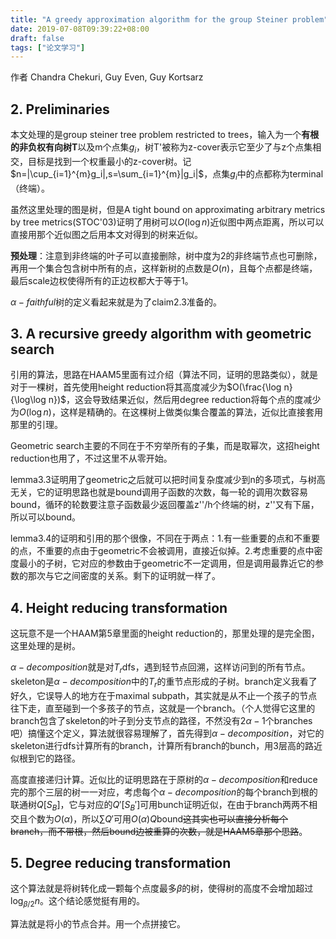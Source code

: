 ```yaml
---
title: "A greedy approximation algorithm for the group Steiner problem"
date: 2019-07-08T09:39:22+08:00
draft: false
tags: ["论文学习"]
---
```

作者 Chandra Chekuri, Guy Even, Guy Kortsarz

## 2. Preliminaries

本文处理的是group steiner tree problem restricted to trees，输入为一个**有根的非负权有向树T**以及m个点集$g_i$，树T'被称为z-cover表示它至少了与z个点集相交，目标是找到一个权重最小的z-cover树。记$n=|\cup_{i=1}^{m}g_i|,s=\sum_{i=1}^{m}|g_i|$，点集$g_i$中的点都称为terminal（终端）。

虽然这里处理的图是树，但是A tight bound on approximating arbitrary metrics by tree metrics(STOC'03)证明了用树可以$O(\log n)$近似图中两点距离，所以可以直接用那个近似图之后用本文对得到的树来近似。

**预处理**：注意到非终端的叶子可以直接删除，树中度为2的非终端节点也可删除，再用一个集合包含树中所有的点，这样新树的点数是$O(n)$，且每个点都是终端，最后scale边权使得所有的正边权都大于等于1。

$\alpha-faithful$树的定义看起来就是为了claim2.3准备的。

## 3. A recursive greedy algorithm with geometric search

引用的算法，思路在HAAM5里面有过介绍（算法不同，证明的思路类似），就是对于一棵树，首先使用height reduction将其高度减少为$O(\frac{\log n}{\log\log n})$，这会导致结果近似，然后用degree reduction将每个点的度减少为$O(\log n)$，这样是精确的。在这棵树上做类似集合覆盖的算法，近似比直接套用那里的引理。

Geometric search主要的不同在于不穷举所有的子集，而是取幂次，这招height reduction也用了，不过这里不从零开始。

lemma3.3证明用了geometric之后就可以把时间复杂度减少到n的多项式，与树高无关，它的证明思路也就是bound调用子函数的次数，每一轮的调用次数容易bound，循环的轮数要注意子函数最少返回覆盖z''/h个终端的树，z''又有下届，所以可以bound。

lemma3.4的证明和引用的那个很像，不同在于两点：1.有一些重要的点和不重要的点，不重要的点由于geometric不会被调用，直接近似掉。2.考虑重要的点中密度最小的子树，它对应的参数由于geometric不一定调用，但是调用最靠近它的参数的那次与它之间密度的关系。剩下的证明就一样了。

## 4. Height reducing transformation

这玩意不是一个HAAM第5章里面的height reduction的，那里处理的是完全图，这里处理的是树。

$\alpha-decomposition$就是对$T_r$dfs，遇到轻节点回溯，这样访问到的所有节点。skeleton是$\alpha-decomposition$中的$T_r$的重节点形成的子树。branch定义我看了好久，它误导人的地方在于maximal subpath，其实就是从不止一个孩子的节点往下走，直至碰到一个多孩子的节点，这就是一个branch。（个人觉得它这里的branch包含了skeleton的叶子到分支节点的路径，不然没有$2\alpha-1$个branches吧）搞懂这个定义，算法就很容易理解了，首先得到$\alpha-decomposition$，对它的skeleton进行dfs计算所有的branch，计算所有branch的bunch，用3层高的路近似根到它的路径。

高度直接递归计算。近似比的证明思路在于原树的$\alpha-decomposition$和reduce完的那个三层的树一一对应，考虑每个$\alpha-decomposition$的每个branch到根的联通树$Q[S_B]$，它与对应的$Q'[S_B']$可用bunch证明近似，在由于branch两两不相交且个数为$O(\alpha)$，所以$\sum Q'$可用$O(\alpha)Q$bound~~这其实也可以直接分析每个branch，而不带根，然后bound边被重算的次数，就是HAAM5章那个思路~~。

## 5. Degree reducing transformation

这个算法就是将树转化成一颗每个点度最多$\beta$的树，使得树的高度不会增加超过$\log_{\beta/2}n$。这个结论感觉挺有用的。

算法就是将小的节点合并。用一个点拼接它。